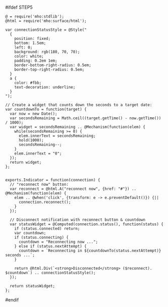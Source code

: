 #ifdef STEP5

    @ = require('mho:stdlib');
    @html = require('mho:surface/html');
    
    var connectionStatusStyle = @Style("
      {
        position: fixed;
        bottom: 1.5em;
        left: 0;
        background: rgb(180, 70, 70);
        color: white;
        padding: 0.2em 1em;
        border-bottom-right-radius: 0.5em;
        border-top-right-radius: 0.5em;
      }
      a {
        color: #fbb;
        text-decoration: underline;
      }
    ");
    
    // Create a widget that counts down the seconds to a target date:
    var countdownTo = function(target) {
      var now = new Date();
      var secondsRemaining = Math.ceil((target.getTime() - now.getTime()) / 1000);
      var widget = secondsRemaining .. @Mechanism(function(elem) {
        while(secondsRemaining >= 0) {
          elem.innerText = secondsRemaining;
          hold(1000);
          secondsRemaining--;
        }
        elem.innerText = "0";
      });
      return widget;
    };
    
    
    exports.Indicator = function(connection) {
      // "reconnect now" button:
      var reconnect = @html.A("reconnect now", {href: "#"}) .. @Mechanism(function(elem) {
        elem .. @when('click', {transform: e -> e.preventDefault()}) {||
          connection.reconnect();
        }
      });
    
      // Disconnect notification with reconnect button & countdown
      var statusWidget = @Computed(connection.status(), function(status) {
        if (status.connected) return;
        var countdown;
        if (status.connecting) {
          countdown = "Reconnecting now ...";
        } else if (status.nextAttempt) {
          countdown = `Reconnecting in ${countdownTo(status.nextAttempt)} seconds ...`;
        }
    
        return @html.Div(`<strong>Disconnected</strong> ($reconnect). $countdown`) .. connectionStatusStyle();
      });
    
      return statusWidget;
    };

#endif
